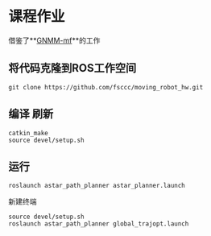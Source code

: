 # 课程作业
借鉴了**[GNMM-mf](https://github.com/GNMM-mf/Piecewise-Trajectory-Optimization)**的工作

## 将代码克隆到ROS工作空间
```
git clone https://github.com/fsccc/moving_robot_hw.git
```
## 编译 刷新
```
catkin_make
source devel/setup.sh
```
## 运行
```
roslaunch astar_path_planner astar_planner.launch
```
新建终端
```
source devel/setup.sh
roslaunch astar_path_planner global_trajopt.launch
```

